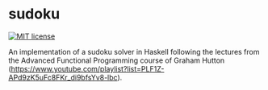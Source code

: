 # sudoku

[![MIT license](https://img.shields.io/badge/license-MIT-blue.svg)](LICENSE)

An implementation of a sudoku solver in Haskell following the lectures from the Advanced Functional Programming course of Graham Hutton (https://www.youtube.com/playlist?list=PLF1Z-APd9zK5uFc8FKr_di9bfsYv8-lbc).